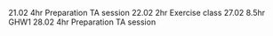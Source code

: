 21.02 4hr Preparation TA session
22.02 2hr Exercise class
27.02 8.5hr GHW1
28.02 4hr Preparation TA session
